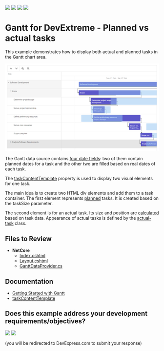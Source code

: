 <!-- default badges list -->
![](https://img.shields.io/endpoint?url=https://codecentral.devexpress.com/api/v1/VersionRange/386356088/21.1.4%2B)
[![](https://img.shields.io/badge/Open_in_DevExpress_Support_Center-FF7200?style=flat-square&logo=DevExpress&logoColor=white)](https://supportcenter.devexpress.com/ticket/details/T1014715)
[![](https://img.shields.io/badge/📖_How_to_use_DevExpress_Examples-e9f6fc?style=flat-square)](https://docs.devexpress.com/GeneralInformation/403183)
[![](https://img.shields.io/badge/💬_Leave_Feedback-feecdd?style=flat-square)](#does-this-example-address-your-development-requirementsobjectives)
<!-- default badges end -->
# Gantt for DevExtreme - Planned vs actual tasks  

This example demonstrates how to display both actual and planned tasks in the Gantt chart area.

![Gantt planned and actual tasks](/gantt-planned-vs-actual-tasks.png)

The Gantt data source contains [four date fields](./CS/DevExtremeMvcApp1/Models/GanttDataProvider.cs#L140): two of them contain planned dates for a task and the other two are filled based on real dates of each task.

The [taskContentTemplate](https://js.devexpress.com/jQuery/Documentation/ApiReference/UI_Components/dxGantt/Configuration/#taskContentTemplate) property is used to display two visual elements for one task.

The main idea is to create two HTML div elements and add them to a task container. The first element represents [planned](./CS/DevExtremeMvcApp1/Views/Home/Index.cshtml#L75) tasks. It is created based on the taskSize parameter.

The second element is for an actual task. Its size and position are [calculated](./CS/DevExtremeMvcApp1/Views/Home/Index.cshtml#L105) based on task data. Appearance of actual tasks is defined by the [actual-task](./CS/DevExtremeMvcApp1/Views/Shared/_Layout.cshtml#L25) class. 

## Files to Review

- **NetCore**    
    - [Index.cshtml](./CS/DevExtremeMvcApp1/Views/Home/Index.cshtml)
    - [Layout.cshtml](./CS/DevExtremeMvcApp1/Views/Shared/_Layout.cshtml)
    - [GanttDataProvider.cs](./CS/DevExtremeMvcApp1/Models/GanttDataProvider.cs)

## Documentation

- [Getting Started with Gantt](https://js.devexpress.com/Documentation/Guide/UI_Components/Gantt/Getting_Started_with_Gantt/)
- [taskContentTemplate](https://js.devexpress.com/jQuery/Documentation/ApiReference/UI_Components/dxGantt/Configuration/#taskContentTemplate)
<!-- feedback -->
## Does this example address your development requirements/objectives?

[<img src="https://www.devexpress.com/support/examples/i/yes-button.svg"/>](https://www.devexpress.com/support/examples/survey.xml?utm_source=github&utm_campaign=devextreme-gantt-planned-vs-actual-tasks&~~~was_helpful=yes) [<img src="https://www.devexpress.com/support/examples/i/no-button.svg"/>](https://www.devexpress.com/support/examples/survey.xml?utm_source=github&utm_campaign=devextreme-gantt-planned-vs-actual-tasks&~~~was_helpful=no)

(you will be redirected to DevExpress.com to submit your response)
<!-- feedback end -->
